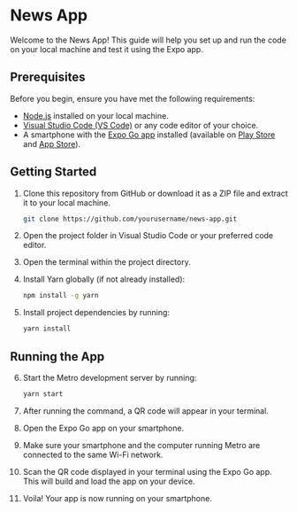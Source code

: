 # News App

Welcome to the News App! This guide will help you set up and run the code on your local machine and test it using the Expo app.

## Prerequisites

Before you begin, ensure you have met the following requirements:

- [Node.js](https://nodejs.org/en/) installed on your local machine.
- [Visual Studio Code (VS Code)](https://code.visualstudio.com/) or any code editor of your choice.
- A smartphone with the [Expo Go app](https://expo.dev/client) installed (available on [Play Store](https://play.google.com/store/apps/details?id=host.exp.exponent&hl=en&gl=US) and [App Store](https://apps.apple.com/us/app/expo-go/id982107779)).

## Getting Started

1. Clone this repository from GitHub or download it as a ZIP file and extract it to your local machine.

    ```bash
    git clone https://github.com/yourusername/news-app.git
    ```

2. Open the project folder in Visual Studio Code or your preferred code editor.

3. Open the terminal within the project directory.

4. Install Yarn globally (if not already installed):

    ```bash
    npm install -g yarn
    ```

5. Install project dependencies by running:

    ```bash
    yarn install
    ```

## Running the App

6. Start the Metro development server by running:

    ```bash
    yarn start
    ```

7. After running the command, a QR code will appear in your terminal.

8. Open the Expo Go app on your smartphone.

9. Make sure your smartphone and the computer running Metro are connected to the same Wi-Fi network.

10. Scan the QR code displayed in your terminal using the Expo Go app. This will build and load the app on your device.

11. Voila! Your app is now running on your smartphone.